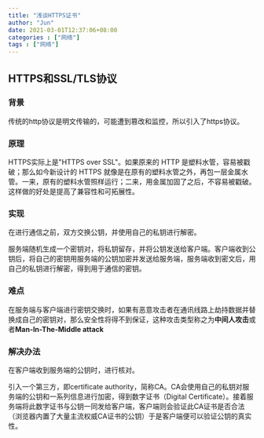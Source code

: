 ```yaml
---
title: "浅谈HTTPS证书"
author: "Jun"
date: 2021-03-01T12:37:06+08:00
categories : ["网络"]
tags : ["网络"]
---
```

## HTTPS和SSL/TLS协议

### 背景

传统的http协议是明文传输的，可能遭到篡改和监控，所以引入了https协议。

### 原理

HTTPS实际上是"HTTPS over SSL"。如果原来的 HTTP 是塑料水管，容易被戳破；那么如今新设计的 HTTPS 就像是在原有的塑料水管之外，再包一层金属水管。一来，原有的塑料水管照样运行；二来，用金属加固了之后，不容易被戳破。这样做的好处是提高了兼容性和可拓展性。

### 实现

在进行通信之前，双方交换公钥，并使用自己的私钥进行解密。

服务端随机生成一个密钥对，将私钥留存，并将公钥发送给客户端。客户端收到公钥后，将自己的密钥用服务端的公钥加密并发送给服务端，服务端收到密文后，用自己的私钥进行解密，得到用于通信的密钥。

### 难点

在服务端与客户端进行密钥交换时，如果有恶意攻击者在通讯线路上劫持数据并替换成自己的密钥对，那么安全性将得不到保证，这种攻击类型称之为**中间人攻击**或者**Man-In-The-Middle attack**

### 解决办法

在客户端收到服务端的公钥时，进行核对。

引入一个第三方，即certificate authority，简称CA。CA会使用自己的私钥对服务端的公钥和一系列信息进行加密，得到数字证书（Digital Certificate）。接着服务端将此数字证书与公钥一同发给客户端，客户端则会验证此CA证书是否合法（浏览器内置了大量主流权威CA证书的公钥）于是客户端便可以验证公钥的真实性。



